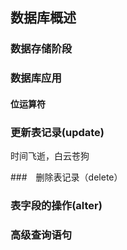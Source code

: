 
## 数据库概述

### 数据存储阶段 


### 数据库应用




#### 位运算符



### 更新表记录(update)
时间飞逝，白云苍狗


###　删除表记录（delete）




### 表字段的操作(alter)

### 高级查询语句




























